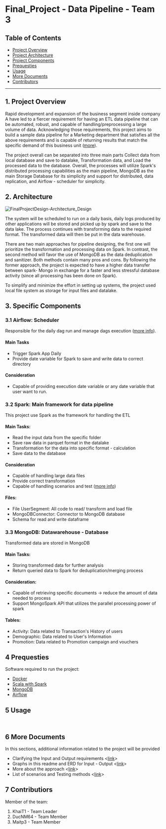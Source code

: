 # Final_Project - Data Pipeline - Team 3

## Table of Contents

- [Project Overview](#overview)
- [Project Architecture](#architecture)
- [Project Components](#components)
- [Prequesties](#prequesties)
- [Usage](#usage)
- [More Documents](#doc)
- [Contributors](#contributors)
***


<a id='overview'></a>
## 1. Project Overview
Rapid development and expansion of the business segment inside company A have led to a fiercer requirement for having an ETL data pipeline that can be automated, robust, and capable of handling/preprocessing a large volume of data. 
Acknowledging those requirements, this project aims to build a sample data pipeline for a Marketing department that satisfies all the above requirements and is capable of returning results that match the specific demand of this business unit ([more](https://docs.google.com/spreadsheets/d/10420ZdVqh9tX8HHfqCQbzv6Rer4oypdxQ7RoEpgTo7A/edit?usp=sharing)). 

The project overall can be separated into three main parts Collect data from local database and save to datalake, Transformation data, and Load the processed data to the database.
Overall, the processes will utilize Spark's distributed processing capabilities as the main pipeline, MongoDB as the main Storage Database for its simplicity and support for distributed, data replication, and Airflow - scheduler for simplicity. 


<a id='architecture'></a>
## 2. Architecture

![FinalProjectDesign-Architecture_Design](https://user-images.githubusercontent.com/78945505/156932053-339dd57b-ce7c-4769-8e76-a631580de33d.jpg)

The system will be scheduled to run on a daily basis, daily logs produced by other applications will be stored and picked up by spark and save to the data lake. The process continues with transforming data to the required format. The transformed data will then be put in the data warehouse. 

There are two main approaches for pipeline designing, the first one will prioritize the transformation and processing data on Spark. In contrast, the second method will favor the use of MongoDB as the data deduplication and sanitizer. Both methods contain many pros and cons. By following the former approach, the project is expected to have a higher data transfer between spark- Mongo in exchange for a faster and less stressful database activity (since all processing has been done on Spark).

To simplify and minimize the effort in setting up systems, the project used local file system as storage for input files and datalake.


<a id='components'></a>
## 3. Specific Components
### 3.1 Airflow: Scheduler
Responsible for the daily dag run and manage dags execution ([more info](https://docs.google.com/document/d/1xtGPNm6DT3w5G9XtnOmor3aAYaLFFzOrUl16pz5kzL8/edit#heading=h.60wywg1ru8mi)). 

#### Main Tasks
+ Trigger Spark App Daily
+ Provide date variable for Spark to save and write data to correct directory
#### Consideration
+ Capable of providing execution date variable or any date variable that user want to run.
### 3.2 Spark: Main framework for data pipeline 
This project use Spark as the framework for handling the ETL 
#### Main Tasks:
+ Read the input data from the specific folder
+ Save raw data in parquet format in the datalake
+ Transformation for the data into specific format - calculation
+ Save data to the database

#### Consideration
+ Capable of handling large data files
+ Provide correct transformation
+ Capable of handling scenarios and test ([more info](https://docs.google.com/spreadsheets/d/10420ZdVqh9tX8HHfqCQbzv6Rer4oypdxQ7RoEpgTo7A/edit#gid=506345512))

#### Files:
+ File UserSegment: All code to read/ transform and load file
+ MongoDBConnector: Connector to MongoDB database
+ Schema for read and write dataframe

### 3.3 MongoDB: Datawarehouse - Database
Transformed data are stored in MongoDB
#### Main Tasks:
+ Storing transformed data for further analysis
+ Return queried data to Spark for deduplication/merging process
#### Consideration:
+ Capable of retrieving specific documents -> reduce the amount of data needed to process
+ Support MongoSpark API that utilizes the parallel processing power of spark
#### Tables:
+ Activity: Data related to Transaction's History of users
+ Demographic: Data related to User's Information
+ Promotion: Data related to Promotion campaign and vouchers


<a id='prequesties'></a>
## 4 Prequesties 
Software required to run the project:
+ [Docker](https://www.docker.com)
+ [Scala with Spark](https://spark.apache.org/docs/latest/quick-start.html)
+ [MongoDB](https://www.mongodb.com/try/download/community)
+ [Airflow](https://airflow.apache.org/docs/apache-airflow/stable/start/index.html)


<a id='usage'></a>
## 5 Usage


```scala



```


<a id='doc'></a>
## 6 More Documents 
In this sections, additional information related to the project will be provided
+ Clarifying the Input and Output requirements <[link](https://docs.google.com/spreadsheets/d/10420ZdVqh9tX8HHfqCQbzv6Rer4oypdxQ7RoEpgTo7A/edit?usp=sharing)>
+ Graphs in this readme and ERD for Input - Output <[link](https://docs.google.com/document/d/1xtGPNm6DT3w5G9XtnOmor3aAYaLFFzOrUl16pz5kzL8/edit?usp=sharing)>
+ More about the approach <[link](https://docs.google.com/document/d/1xtGPNm6DT3w5G9XtnOmor3aAYaLFFzOrUl16pz5kzL8/edit?usp=sharing)>
+ List of scenarios and Testing methods <[link](https://docs.google.com/spreadsheets/d/10420ZdVqh9tX8HHfqCQbzv6Rer4oypdxQ7RoEpgTo7A/edit?usp=sharing)>

<a id='contributors'></a>
## 7 Contributiors
Member of the team:
1. KhaiT1 -  Team Leader
2. DucNM64 - Team Member
3. Maitp3 - Team Member
